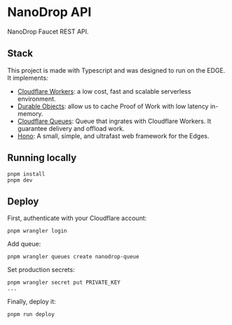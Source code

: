 # NanoDrop API

NanoDrop Faucet REST API.

## Stack

This project is made with Typescript and was designed to run on the EDGE. It implements:

- [Cloudflare Workers](https://developers.cloudflare.com/workers/): a low cost, fast and scalable serverless environment.
- [Durable Objects](https://developers.cloudflare.com/durable-objects/): allow us to cache Proof of Work with low latency in-memory.
- [Cloudflare Queues](https://developers.cloudflare.com/queues/): Queue that ingrates with Cloudflare Workers. It guarantee delivery and offload work.
- [Hono](https://hono.dev/): A small, simple, and ultrafast web framework for the Edges.

## Running locally
```
pnpm install
pnpm dev
```

## Deploy

First, authenticate with your Cloudflare account:
```
pnpm wrangler login
```

Add queue:
```
pnpm wrangler queues create nanodrop-queue
```

Set production secrets:
```
pnpm wrangler secret put PRIVATE_KEY
...
```

Finally, deploy it:
```
pnpm run deploy
```